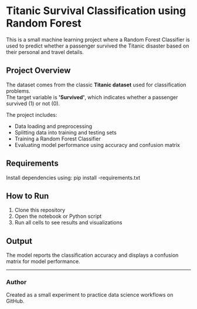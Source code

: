 # Titanic Survival Classification using Random Forest

This is a small machine learning project where a Random Forest Classifier is used to predict whether a passenger survived the Titanic disaster based on their personal and travel details.

## Project Overview
The dataset comes from the classic **Titanic dataset** used for classification problems.  
The target variable is **'Survived'**, which indicates whether a passenger survived (1) or not (0).

The project includes:
- Data loading and preprocessing  
- Splitting data into training and testing sets  
- Training a Random Forest Classifier  
- Evaluating model performance using accuracy and confusion matrix

## Requirements
Install dependencies using:
   pip install -requirements.txt

## How to Run
1. Clone this repository  
2. Open the notebook or Python script  
3. Run all cells to see results and visualizations

## Output
The model reports the classification accuracy and displays a confusion matrix for model performance.

---

### Author
Created as a small experiment to practice data science workflows on GitHub.

